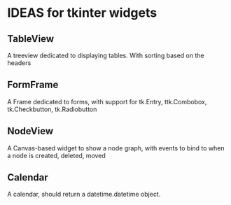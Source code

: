 # IDEAS for tkinter widgets

## TableView

A treeview dedicated to displaying tables. With sorting based on the headers

## FormFrame

A Frame dedicated to forms, with support for tk.Entry, ttk.Combobox, tk.Checkbutton, tk.Radiobutton

## NodeView

A Canvas-based widget to show a node graph, with events to bind to when a node is created, deleted, moved

## Calendar

A calendar, should return a datetime.datetime object.

